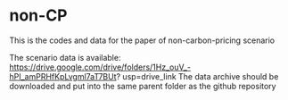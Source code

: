 # non-CP
This is the codes and data for the paper of non-carbon-pricing scenario

The scenario data is available: https://drive.google.com/drive/folders/1Hz_ouV_-hPI_amPRHfKpLvgml7aT7BUt? usp=drive_link
The data archive should be downloaded and put into the same parent folder as the github repository
